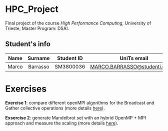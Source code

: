 # HPC_Project

Final project of the course *High Performance Computing*, University of Trieste, Master Program: DSAI.

## Student's info

| Name | Surname | Student ID | UniTs email | Personal email | Course |
|:----:|:-------:|:----------:|:-----------:|:--------------:|:------:|
| Marco | Barrasso | SM3800036 | MARCO.BARRASSO@studenti.units.it | marcobarrasso@gmail.com | DSAI|

# Exercises

**Exercise 1**: compare different openMPI algorithms for the Broadcast and Gather collective operations (more details [here](exercise1/)).

**Exsercise 2**: generate Mandelbrot set with an hybrid OpenMP + MPI approach and measure the scaling (more details [here](exercise2/)).

